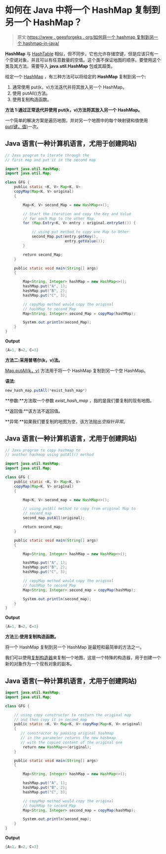 # 如何在 Java 中将一个 HashMap 复制到另一个 HashMap？

> 原文:[https://www . geesforgeks . org/如何将一个 hashmap 复制到另一个 hashmap-in-java/](https://www.geeksforgeeks.org/how-to-copy-one-hashmap-to-another-hashmap-in-java/)

**HashMap** 与 [HashTable](https://www.geeksforgeeks.org/hashtable-in-java/) 相似，但不同步。它也允许存储空键，但是应该只有一个空键对象，并且可以有任意数量的空值。这个类不保证地图的顺序。要使用这个类及其方法，需要导入 **java.util.HashMap** 包或其超类。

给定一个 [HashMap](https://www.geeksforgeeks.org/java-util-hashmap-in-java-with-examples/) ，有三种方法可以将给定的 **HashMap** 复制到另一个:

1.  通常使用 put(k，v)方法迭代并将其放入另一个 HashMap。
2.  使用 putAll()方法。
3.  使用复制构造函数。

**方法 1:通过正常迭代并使用 put(k，v)方法将其放入另一个 HashMap。**

一个简单的解决方案是遍历地图，并对另一个地图中的每个映射键和值使用 [put(键，值)](https://www.geeksforgeeks.org/hashmap-put-method-in-java/#:~:text=put()%20method%20of%20HashMap,replaced%20by%20the%20new%20value.)一次。

## Java 语言(一种计算机语言，尤用于创建网站)

```java
// Java program to iterate through the
// first map and put it in the second map

import java.util.HashMap;
import java.util.Map;

class GFG {
    public static <K, V> Map<K, V>
    copyMap(Map<K, V> original)
    {

        Map<K, V> second_Map = new HashMap<>();

        // Start the iteration and copy the Key and Value
        // for each Map to the other Map.
        for (Map.Entry<K, V> entry : original.entrySet()) {

            // using put method to copy one Map to Other
            second_Map.put(entry.getKey(),
                           entry.getValue());
        }

        return second_Map;
    }

    public static void main(String[] args)
    {

        Map<String, Integer> hashMap = new HashMap<>();
        hashMap.put("A", 1);
        hashMap.put("B", 2);
        hashMap.put("C", 3);

        // copyMap method would copy the original
        // hashMap to second_Map
        Map<String, Integer> second_Map = copyMap(hashMap);

        System.out.println(second_Map);
    }
}
```

**Output**

```java
{A=1, B=2, C=3}
```

**方法二:采用普塔尔(k，v)法。**

[Map.putAll(k，v)](https://www.geeksforgeeks.org/hashmap-putall-method-in-java/#:~:text=putAll()%20is%20an%20inbuilt,from%20one%20map%20into%20another.&text=Parameters%3A%20The%20method%20takes%20one,we%20want%20to%20copy%20from.) 方法用于将一个 HashMap 复制到另一个空 HashMap。

**语法:**

```java
new_hash_map.putAll(*exist_hash_map*)
```

**参数:**方法取一个参数 *exist_hash_map* ，指的是我们要复制的现有地图。

**返回值:**该方法不返回值。

**异常:**如果我们要复制的地图为空，该方法抛出*空指针异常*。

## Java 语言(一种计算机语言，尤用于创建网站)

```java
// Java program to copy hashmap to
// another hashmap using putAll() method

import java.util.HashMap;
import java.util.Map;

class GFG {
    public static <K, V> Map<K, V>
    copyMap(Map<K, V> original)
    {

        Map<K, V> second_map = new HashMap<>();

        // using putAll method to copy from original Map to
        // second_map
        second_map.putAll(original);

        return second_map;
    }

    public static void main(String[] args)
    {

        Map<String, Integer> hashMap = new HashMap<>();

        hashMap.put("A", 1);
        hashMap.put("B", 2);
        hashMap.put("C", 3);

        // copyMap method would copy the original
        // hashMap to second_Map
        Map<String, Integer> second_map = copyMap(hashMap);

        System.out.println(second_map);
    }
}
```

**Output**

```java
{A=1, B=2, C=3}
```

**方法三:使用复制构造函数。**

将一个 HashMap 复制到另一个 HashMap 是最短和最简单的方法之一。

我们可以使用[复制构造器](https://www.geeksforgeeks.org/copy-constructor-in-java/)来复制一个地图，这是一个特殊的构造器，用于创建一个新的对象作为一个现有对象的副本。

## Java 语言(一种计算机语言，尤用于创建网站)

```java
import java.util.HashMap;
import java.util.Map;

class GFG {

    // using copy constructor to resturn the original map
    // and then copy it in second_map
    public static <K, V> Map<K, V> copyMap(Map<K, V> original)
    {
       // constructor by passing original hashmap
       // in the parameter returns the new hashmap
       // with the copied content of the original one
        return new HashMap<>(original);
    }

    public static void main(String[] args)
    {

        Map<String, Integer> hashMap = new HashMap<>();

        hashMap.put("A", 1);
        hashMap.put("B", 2);
        hashMap.put("C", 3);

        // copyMap method would copy the original
        // hashMap to second_Map
        Map<String, Integer> second_map = copyMap(hashMap);

        System.out.println(second_map);
    }
}
```

**Output**

```java
{A=1, B=2, C=3}
```